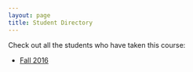 ```yaml
---
layout: page
title: Student Directory
---
```


Check out all the students who have taken this course:

- [Fall 2016](fall_2016.html)
